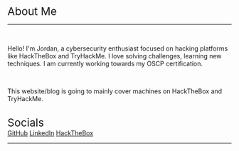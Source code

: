 <big><big><big>About Me</big></big></big>
<hr>
<br>
<p>Hello! I'm Jordan, a cybersecurity enthusiast focused on hacking platforms like HackTheBox and TryHackMe. I love solving challenges, learning new techniques. I am currently working towards my OSCP certification.</p>
<br>
<p>This website/blog is going to mainly cover machines on HackTheBox and TryHackMe.</p>
<br>
<big><big><big>Socials</big></big></big>
<br>
<a href="https://github.com/jordan01236">GitHub</a>
<a href="https://www.linkedin.com/in/jordan01236/">LinkedIn</a>
<a href="https://app.hackthebox.com/profile/1283370">HackTheBox</a>
<hr>
<br>
<br>

